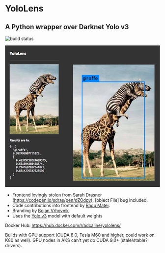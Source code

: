 # YoloLens

## A Python wrapper over Darknet Yolo v3

![build status](https://dockerbuildbadges.quelltext.eu/status.svg?organization=adcaline&repository=yololens&text=moby)

![screenshot](https://raw.githubusercontent.com/snobu/yololens/master/screenshot.png)

* Frontend lovingly stolen from Sarah Drasner (https://codepen.io/sdras/pen/dZOdpv), [object File] bug included.
* Code contributions into frontend by [Radu Matei](https://github.com/radu-matei).
* Branding by [Bojan Vrhovnik](https://github.com/bojanv)
* Uses the [Yolo v3](https://pjreddie.com/darknet/yolo/) model with default weights

Docker Hub: https://hub.docker.com/r/adcaline/yololens/

Builds with GPU support (CUDA 8.0, Tesla M60 and higher, could work on K80 as well).
GPU nodes in AKS can't yet do CUDA 9.0+ (stale/stable? drivers).
